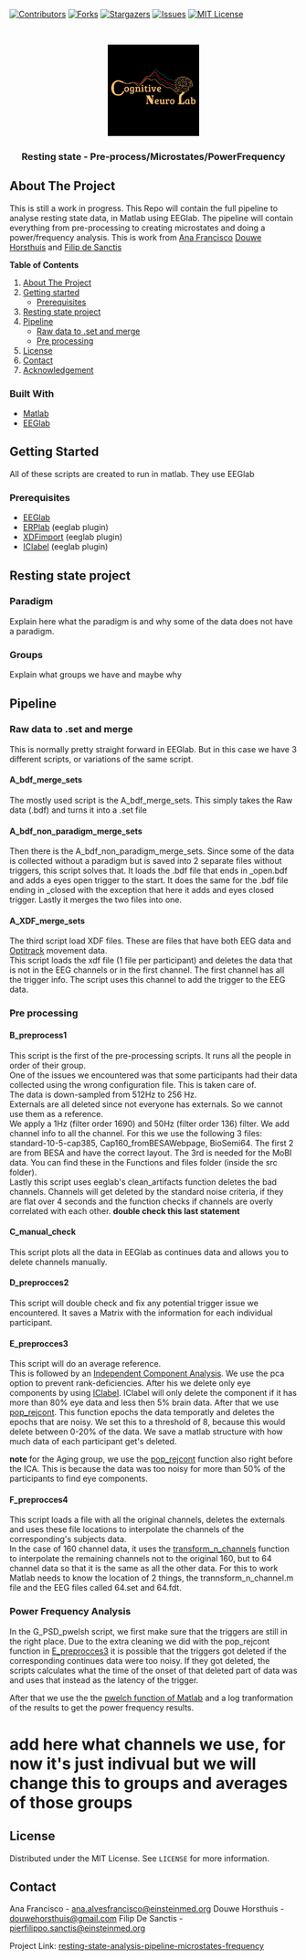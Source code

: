 [![Contributors][contributors-shield]][contributors-url]
[![Forks][forks-shield]][forks-url]
[![Stargazers][stars-shield]][stars-url]
[![Issues][issues-shield]][issues-url]
[![MIT License][license-shield]][license-url]




<br />
<p align="center">
  <a href="https://github.com/CognitiveNeuroLab/resting-state-analysis-pipeline-microstates-frequency/">
    <img src="images/logo.jpeg" alt="Logo" width="160" height="160">
  </a> 

<h3 align="center">Resting state - Pre-process/Microstates/PowerFrequency</h1>

## About The Project

This is still a work in progress. This Repo will contain the full pipeline to analyse resting state data, in Matlab using EEGlab. The pipeline will contain everything from pre-processing to creating microstates and doing a power/frequency analysis. This  is work from [Ana Francisco](https://github.com/anafrancisco) [Douwe Horsthuis](https://github.com/DouweHorsthuis) and [Filip de Sanctis](https://github.com/pdesanctis) 




**Table of Contents**
1. [About The Project](#about-the-project)  
2. [Getting started](#getting-started)
    - [Prerequisites](#prerequisites)  
3. [Resting state project](#resting-state-project)
3. [Pipeline](#pipeline)  
    - [Raw data to .set and merge](#raw-data-to-.set-and-merge)
    - [Pre processing](#pre-processing)  
3. [License](#license)
3. [Contact](#contact)
3. [Acknowledgement](#acknowledgement)



### Built With

* [Matlab](https://www.mathworks.com/)
* [EEGlab](https://sccn.ucsd.edu/eeglab/index.php)


## Getting Started

All of these scripts are created to run in matlab. They use EEGlab 

### Prerequisites

* [EEGlab](https://sccn.ucsd.edu/eeglab/index.php)
* [ERPlab](https://erpinfo.org/erplab) (eeglab plugin)
* [XDFimport](http://sccn.ucsd.edu/eeglab/plugins/xdfimport1.14.zip) (eeglab plugin)
* [IClabel](https://github.com/sccn/ICLabel) (eeglab plugin)

## Resting state project
### Paradigm
Explain here what the paradigm is and why some of the data does not have a paradigm. 

### Groups  
Explain what groups we have and maybe why

## Pipeline

### Raw data to .set and merge
This is normally pretty straight forward in EEGlab. But in this case we have 3 different scripts, or variations of the same script.  

#### A_bdf_merge_sets
The mostly used script is the A_bdf_merge_sets. This simply takes the Raw data (.bdf) and turns it into a .set file  

#### A_bdf_non_paradigm_merge_sets
Then there is the A_bdf_non_paradigm_merge_sets. Since some of the data is collected without a paradigm but is saved into 2 separate files without triggers, this script solves that. It loads the .bdf file that ends in _open.bdf and adds a eyes open trigger to the start. It does the same for the .bdf file ending in _closed with the exception that here it adds and eyes closed trigger. 
Lastly it merges the two files into one.  

#### A_XDF_merge_sets
The third script load XDF files. These are files that have both EEG data and [Optitrack](https://optitrack.com/) movement data.  
This script loads the xdf file (1 file per participant) and deletes the data that is not in the EEG channels or in the first channel.
The first channel has all the trigger info. The script uses this channel to add the trigger to the EEG data.  

### Pre processing
#### B_preprocess1
This script is the first of the pre-processing scripts. It runs all the people in order of their group.  
One of the issues we encountered was that some participants had their data collected using the wrong configuration file. This is taken care of.  
The data is down-sampled from 512Hz to 256 Hz.  
Externals are all deleted since not everyone has externals. So we cannot use them as a reference.  
We apply a 1Hz (filter order 1690) and 50Hz (filter order 136) filter.
We add channel info to all the channel. For this we use the following 3 files: standard-10-5-cap385, Cap160_fromBESAWebpage, BioSemi64. The first 2 are from BESA and have the correct layout. The 3rd is needed for the MoBI data. You can find these in the Functions and files folder (inside the src folder).  
Lastly this script uses eeglab's clean_artifacts function deletes the bad channels. Channels will get deleted by the standard noise criteria, if they are flat over 4 seconds and the function checks if channels are overly correlated with each other. **double check this last statement**

#### C_manual_check
This script plots all the data in EEGlab as continues data and allows you to delete channels manually. 

#### D_preprocces2
This script will double check and fix any potential trigger issue we encountered. It saves a Matrix with the information for each individual participant. 

#### E_preprocces3
This script will do an average reference.  
This is followed by an [Independent Component Analysis](https://eeglab.org/tutorials/06_RejectArtifacts/RunICA.html). We use the pca option to prevent rank-deficiencies.
After his we delete only eye components by using [IClabel](https://github.com/sccn/ICLabel). IClabel will only delete the component if it has more than 80% eye data and less then 5% brain data. 
After that we use [pop_rejcont](https://github.com/wojzaremba/active-delays/blob/master/external_tools/eeglab11_0_4_3b/functions/popfunc/pop_rejcont.m). This function epochs the data temporatly and deletes the epochs that are noisy. We set this to a threshold of 8, because this would delete between 0-20% of the data. We save a matlab structure with how much data of each participant get's deleted. 

**note** for the Aging group, we use the [pop_rejcont](https://github.com/wojzaremba/active-delays/blob/master/external_tools/eeglab11_0_4_3b/functions/popfunc/pop_rejcont.m) function also right before the ICA. This is because the data was too noisy for more than 50% of the participants to find eye components. 

#### F_preprocces4
This script loads a file with all the original channels, deletes the externals and uses these file locations to interpolate the channels of the corresponding's subjects data.  
In the case of 160 channel data, it uses the [transform_n_channels](https://github.com/CognitiveNeuroLab/Interpolating_160ch_to_64ch_eeglab) function to interpolate the remaining channels not to the original 160, but to 64 channel data so that it is the same as all the other data. For this to work Matlab needs to know the location of 2 things, the trannsform_n_channel.m file and the EEG files called 64.set and 64.fdt.

### Power Frequency Analysis
In the G_PSD_pwelsh script, we first make sure that the triggers are still in the right place. Due to the extra cleaning we did with the pop_rejcont function in [E_preprocces3](#e_preprocces3) it is possible that the triggers got deleted if the corresponding continues data were too noisy. If they got deleted, the scripts calculates what the time of the onset of that deleted part of data was and uses that instead as the latency of the trigger. 

After that we use the the [pwelch function of Matlab](https://www.mathworks.com/help/signal/ref/pwelch.html) and a log tranformation of the results to get the power frequency results.  

# add here what channels we use, for now it's just indivual but we will change this to groups and averages of those groups


## License

Distributed under the MIT License. See `LICENSE` for more information.



## Contact
Ana Francisco    - ana.alvesfrancisco@einsteinmed.org
Douwe Horsthuis  - douwehorsthuis@gmail.com
Filip De Sanctis - pierfilippo.sanctis@einsteinmed.org


Project Link: [resting-state-analysis-pipeline-microstates-frequency](https://github.com/CognitiveNeuroLab/resting-state-analysis-pipeline-microstates-frequency)



[contributors-shield]: https://img.shields.io/github/contributors/CognitiveNeuroLab/resting-state-analysis-pipeline-microstates-frequency.svg?style=for-the-badge
[contributors-url]: https://github.com/CognitiveNeuroLab/resting-state-analysis-pipeline-microstates-frequency/graphs/contributors
[forks-shield]: https://img.shields.io/github/forks/CognitiveNeuroLab/resting-state-analysis-pipeline-microstates-frequency.svg?style=for-the-badge
[forks-url]: https://github.com/CognitiveNeuroLab/resting-state-analysis-pipeline-microstates-frequency/network/members
[stars-shield]: https://img.shields.io/github/stars/CognitiveNeuroLab/resting-state-analysis-pipeline-microstates-frequency.svg?style=for-the-badge
[stars-url]: https://github.com/CognitiveNeuroLab/resting-state-analysis-pipeline-microstates-frequency/stargazers
[issues-shield]: https://img.shields.io/github/issues/CognitiveNeuroLab/resting-state-analysis-pipeline-microstates-frequency.svg?style=for-the-badge
[issues-url]: https://github.com/CognitiveNeuroLab/resting-state-analysis-pipeline-microstates-frequency/issues
[license-shield]: https://img.shields.io/github/license/CognitiveNeuroLab/resting-state-analysis-pipeline-microstates-frequency.svg?style=for-the-badge
[license-url]: https://github.com/CognitiveNeuroLab/resting-state-analysis-pipeline-microstates-frequency/blob/master/LICENSE.txt
